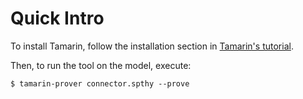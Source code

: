 # Quick Intro

To install Tamarin, follow the installation section in [Tamarin's tutorial](https://tamarin-prover.github.io/manual/tex/tamarin-manual.pdf).

Then, to run the tool on the model, execute:

```
$ tamarin-prover connector.spthy --prove
```
